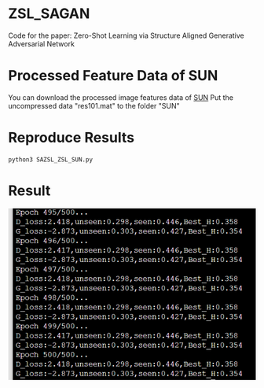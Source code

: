 # ZSL_SAGAN
Code for the paper: Zero-Shot Learning via Structure Aligned Generative Adversarial Network

# Processed Feature Data of SUN
You can download the processed image features data of [SUN](https://drive.google.com/file/d/145mExOi-WZWjtpcAKrVTfd9vdH_44v3m/view?usp=sharing) 
Put the uncompressed data "res101.mat" to the folder "SUN"

# Reproduce Results
```
python3 SAZSL_ZSL_SUN.py

```

  
# Result
![result](https://github.com/TCvivi/ZSL_SAGAN/blob/main/result.png)
